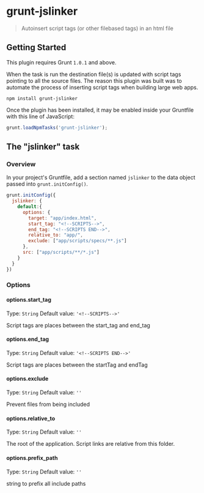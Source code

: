 # grunt-jslinker

> Autoinsert script tags (or other filebased tags) in an html file

## Getting Started
This plugin requires Grunt `1.0.1` and above.

When the task is run the destination file(s) is updated with script tags pointing to all the source files. The reason this plugin was built was to automate the process of inserting script tags when building large web apps.

```shell
npm install grunt-jslinker 
```

Once the plugin has been installed, it may be enabled inside your Gruntfile with this line of JavaScript:

```js
grunt.loadNpmTasks('grunt-jslinker');
```

## The "jslinker" task

### Overview
In your project's Gruntfile, add a section named `jslinker` to the data object passed into `grunt.initConfig()`.

```js
grunt.initConfig({
  jslinker: {
    default:{
      options: {
        target: "app/index.html",
        start_tag: "<!--SCRIPTS-->",
        end_tag: "<!--SCRIPTS END-->",
        relative_to: "app/",
        exclude: ["app/scripts/specs/**.js"]
      },
      src: ["app/scripts/**/*.js"]
    }
  }
})
```

### Options

#### options.start_tag
Type: `String`
Default value: `'<!--SCRIPTS-->'`

Script tags are places between the start_tag and end_tag

#### options.end_tag
Type: `String`
Default value: `'<!--SCRIPTS END-->'`

Script tags are places between the startTag and endTag

#### options.exclude
Type: `String`
Default value: `''`

Prevent files from being included

#### options.relative_to
Type: `String`
Default value: `''`

The root of the application. Script links are relative from this folder.

#### options.prefix_path
Type: `String`
Default value: `''`

string to prefix all include paths


